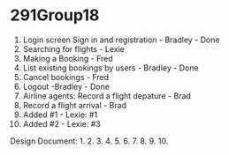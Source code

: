 # 291Group18

1. Login screen Sign in and registration - Bradley - Done
2. Searching for flights - Lexie
3. Making a Booking - Fred
4. List existing bookings by users - Bradley - Done
5. Cancel bookings - Fred
6. Logout -Bradley - Done
7. Airline agents: Record a flight depature - Brad
8. Record a flight arrival - Brad
9. Added #1 - Lexie: #1
10. Added #2 - Lexie: #3

Design Document: 
1. 
2. 
3.
4. 
5.
6.
7.
8.
9.
10.
